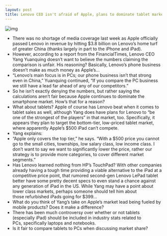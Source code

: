```yaml
---
layout: post
title: Lenovo CEO isn't afraid of Apple, plans to dominate tablet market
---
```

![img](http://media.idownloadblog.com/wp-content/uploads/2011/08/Lenovo-LePad.jpg)
* There was no shortage of media coverage last week as Apple officially passed Lenovo in revenue by hitting $3.8 billion on Lenovo’s home turf of greater China (thanks largely in part to the iPhone and iPad).
* However, according to a report from the FinancialTimes, Lenovo CEO Yang Yuanquing doesn’t want to believe the numbers claiming the comparison is unfair. His reasoning? Basically, Lenovo’s phone business doesn’t make as much money as Apple’s…
* “Lenovo’s main focus is in PCs; our phone business isn’t that strong even in China,” Yuanquing continued, “If you compare the PC business we still have a lead far ahead of any of our competitors.”
* So he isn’t exactly denying the numbers, but rather saying the calculations aren’t fair because Apple continues to dominate the smartphone market. How’s that for a reason?
* What about tablets? Apple of course has Lenovo beat when it comes to tablet sales as well, although Yang does have plans for Lenovo to “be one of the strongest of the players” in that market, too. Specifically, it appears they plan to target the bottom-tier, low-priced tablet market, where apparently Apple’s $500 iPad can’t compete.
* Yang explains:
* “Apple only covers the top tier,” he says. “With a $500 price you cannot go to the small cities, townships, low salary class, low income class. I don’t want to say we want to significantly lower the price, rather our strategy is to provide more categories, to cover different market segments.”
* Has Lenovo learned nothing from HP’s TouchPad? With other companies already having a tough time providing a viable alternative to the iPad at a competitive price point, that rumored second-gen Lenovo LePad tablet better have some pretty decent specs to even stand a chance against any generation of iPad in the US. While Yang may have a point about lower class markets, perhaps someone should tell him about those refurbished iPads going for $399…
* What do you think of Yang’s take on Apple’s market lead being fueled by mobile products? Does it make a difference?
* There has been much controversy over whether or not tablets (especially iPad) should be included in industry stats related to PCs, specifically laptops and notebooks.
* Is it fair to compare tablets to PCs when discussing market share?

